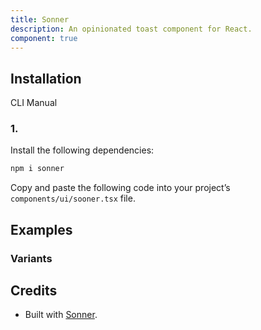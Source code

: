 ```yaml
---
title: Sonner
description: An opinionated toast component for React.
component: true
---
```


## Installation

  CLI
  Manual

### 1. 
Install the following dependencies:

```bash
npm i sonner
```

Copy and paste the following code into your project’s `components/ui/sooner.tsx` file.

## Examples

### Variants

## Credits

- Built with [Sonner](https://sonner.emilkowal.ski/).